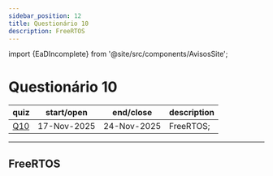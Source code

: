 ```yaml
---
sidebar_position: 12
title: Questionário 10
description: FreeRTOS
---
```


import {EaDIncomplete} from '@site/src/components/AvisosSite';

# Questionário 10

<EaDIncomplete />

| quiz                                                            | start/open  | end/close   | description |
| --------------------------------------------------------------- | ----------- | ----------- | ----------- |
| [Q10](https://moodle.utfpr.edu.br/mod/quiz/view.php?id=1957598) | 17-Nov-2025 | 24-Nov-2025 | FreeRTOS;   |


---

## FreeRTOS
